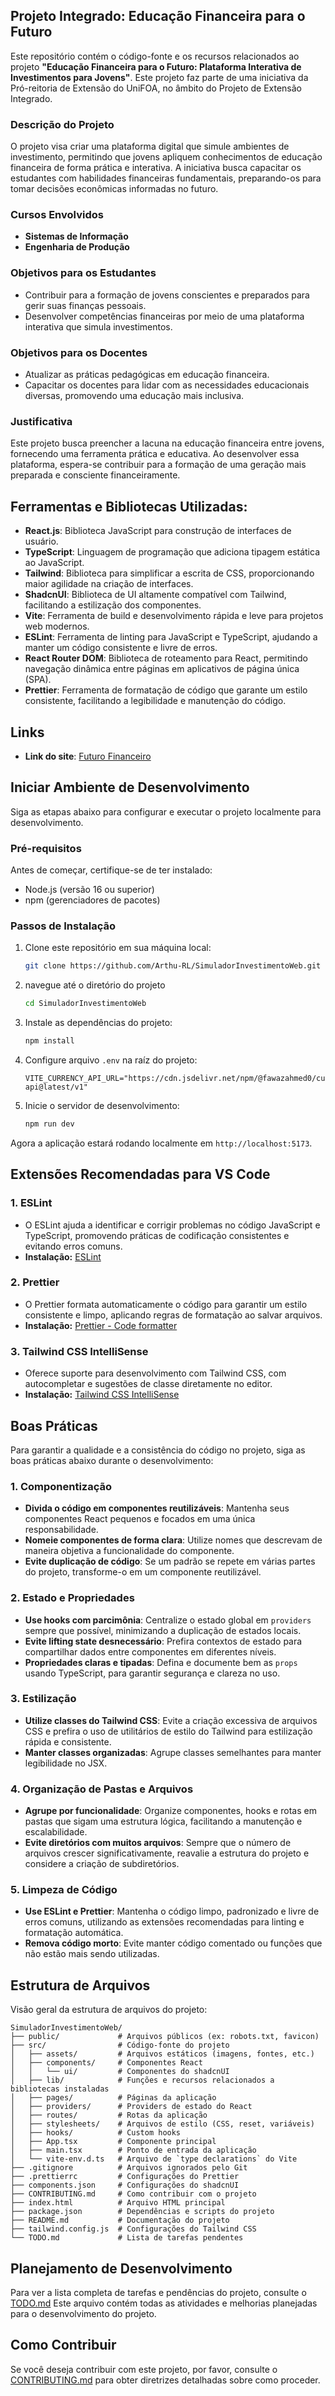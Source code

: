 ## Projeto Integrado: Educação Financeira para o Futuro

Este repositório contém o código-fonte e os recursos relacionados ao projeto **"Educação Financeira para o Futuro: Plataforma Interativa de Investimentos para Jovens"**. Este projeto faz parte de uma iniciativa da Pró-reitoria de Extensão do UniFOA, no âmbito do Projeto de Extensão Integrado.

### Descrição do Projeto

O projeto visa criar uma plataforma digital que simule ambientes de investimento, permitindo que jovens apliquem conhecimentos de educação financeira de forma prática e interativa. A iniciativa busca capacitar os estudantes com habilidades financeiras fundamentais, preparando-os para tomar decisões econômicas informadas no futuro.

### Cursos Envolvidos

- **Sistemas de Informação**
- **Engenharia de Produção**

### Objetivos para os Estudantes

- Contribuir para a formação de jovens conscientes e preparados para gerir suas finanças pessoais.
- Desenvolver competências financeiras por meio de uma plataforma interativa que simula investimentos.

### Objetivos para os Docentes

- Atualizar as práticas pedagógicas em educação financeira.
- Capacitar os docentes para lidar com as necessidades educacionais diversas, promovendo uma educação mais inclusiva.

### Justificativa

Este projeto busca preencher a lacuna na educação financeira entre jovens, fornecendo uma ferramenta prática e educativa. Ao desenvolver essa plataforma, espera-se contribuir para a formação de uma geração mais preparada e consciente financeiramente.

## Ferramentas e Bibliotecas Utilizadas:

- **React.js**: Biblioteca JavaScript para construção de interfaces de usuário.
- **TypeScript**: Linguagem de programação que adiciona tipagem estática ao JavaScript.
- **Tailwind**: Biblioteca para simplificar a escrita de CSS, proporcionando maior agilidade na criação de interfaces.
- **ShadcnUI**: Biblioteca de UI altamente compatível com Tailwind, facilitando a estilização dos componentes.
- **Vite**: Ferramenta de build e desenvolvimento rápida e leve para projetos web modernos.
- **ESLint**: Ferramenta de linting para JavaScript e TypeScript, ajudando a manter um código consistente e livre de erros.
- **React Router DOM**: Biblioteca de roteamento para React, permitindo navegação dinâmica entre páginas em aplicativos de página única (SPA).
- **Prettier**: Ferramenta de formatação de código que garante um estilo consistente, facilitando a legibilidade e manutenção do código.

## Links

- **Link do site**: [Futuro Financeiro](https://futurofinanceiro.vercel.app/)

## Iniciar Ambiente de Desenvolvimento

Siga as etapas abaixo para configurar e executar o projeto localmente para desenvolvimento.

### Pré-requisitos

Antes de começar, certifique-se de ter instalado:

- Node.js (versão 16 ou superior)
- npm (gerenciadores de pacotes)

### Passos de Instalação

1. Clone este repositório em sua máquina local:

   ```bash
   git clone https://github.com/Arthu-RL/SimuladorInvestimentoWeb.git
   ```

2. navegue até o diretório do projeto

   ```bash
   cd SimuladorInvestimentoWeb
   ```

3. Instale as dependências do projeto:

   ```bash
   npm install
   ```

4. Configure arquivo `.env` na raíz do projeto:

   ```env
   VITE_CURRENCY_API_URL="https://cdn.jsdelivr.net/npm/@fawazahmed0/currency-api@latest/v1"
   ```

5. Inicie o servidor de desenvolvimento:

   ```bash
   npm run dev
   ```

Agora a aplicação estará rodando localmente em `http://localhost:5173`.

## Extensões Recomendadas para VS Code

### 1. ESLint

- O ESLint ajuda a identificar e corrigir problemas no código JavaScript e TypeScript, promovendo práticas de codificação consistentes e evitando erros comuns.
- **Instalação:** [ESLint](https://marketplace.visualstudio.com/items?itemName=dbaeumer.vscode-eslint)

### 2. Prettier

- O Prettier formata automaticamente o código para garantir um estilo consistente e limpo, aplicando regras de formatação ao salvar arquivos.
- **Instalação:** [Prettier - Code formatter](https://marketplace.visualstudio.com/items?itemName=esbenp.prettier-vscode)

### 3. Tailwind CSS IntelliSense

- Oferece suporte para desenvolvimento com Tailwind CSS, com autocompletar e sugestões de classe diretamente no editor.
- **Instalação:** [Tailwind CSS IntelliSense](https://marketplace.visualstudio.com/items?itemName=bradlc.vscode-tailwindcss)

## Boas Práticas

Para garantir a qualidade e a consistência do código no projeto, siga as boas práticas abaixo durante o desenvolvimento:

### 1. Componentização

- **Divida o código em componentes reutilizáveis**: Mantenha seus componentes React pequenos e focados em uma única responsabilidade.
- **Nomeie componentes de forma clara**: Utilize nomes que descrevam de maneira objetiva a funcionalidade do componente.
- **Evite duplicação de código**: Se um padrão se repete em várias partes do projeto, transforme-o em um componente reutilizável.

### 2. Estado e Propriedades

- **Use hooks com parcimônia**: Centralize o estado global em `providers` sempre que possível, minimizando a duplicação de estados locais.
- **Evite lifting state desnecessário**: Prefira contextos de estado para compartilhar dados entre componentes em diferentes níveis.
- **Propriedades claras e tipadas**: Defina e documente bem as `props` usando TypeScript, para garantir segurança e clareza no uso.

### 3. Estilização

- **Utilize classes do Tailwind CSS**: Evite a criação excessiva de arquivos CSS e prefira o uso de utilitários de estilo do Tailwind para estilização rápida e consistente.
- **Manter classes organizadas**: Agrupe classes semelhantes para manter legibilidade no JSX.

### 4. Organização de Pastas e Arquivos

- **Agrupe por funcionalidade**: Organize componentes, hooks e rotas em pastas que sigam uma estrutura lógica, facilitando a manutenção e escalabilidade.
- **Evite diretórios com muitos arquivos**: Sempre que o número de arquivos crescer significativamente, reavalie a estrutura do projeto e considere a criação de subdiretórios.

### 5. Limpeza de Código

- **Use ESLint e Prettier**: Mantenha o código limpo, padronizado e livre de erros comuns, utilizando as extensões recomendadas para linting e formatação automática.
- **Remova código morto**: Evite manter código comentado ou funções que não estão mais sendo utilizadas.

## Estrutura de Arquivos

Visão geral da estrutura de arquivos do projeto:

```
SimuladorInvestimentoWeb/
├── public/             # Arquivos públicos (ex: robots.txt, favicon)
├── src/                # Código-fonte do projeto
│   ├── assets/         # Arquivos estáticos (imagens, fontes, etc.)
│   ├── components/     # Componentes React
│   │   └── ui/         # Componentes do shadcnUI
│   ├── lib/            # Funções e recursos relacionados a bibliotecas instaladas
│   ├── pages/          # Páginas da aplicação
│   ├── providers/      # Providers de estado do React
│   ├── routes/         # Rotas da aplicação
│   ├── stylesheets/    # Arquivos de estilo (CSS, reset, variáveis)
│   ├── hooks/          # Custom hooks
│   ├── App.tsx         # Componente principal
│   ├── main.tsx        # Ponto de entrada da aplicação
│   └── vite-env.d.ts   # Arquivo de `type declarations` do Vite
├── .gitignore          # Arquivos ignorados pelo Git
├── .prettierrc         # Configurações do Prettier
├── components.json     # Configurações do shadcnUI
├── CONTRIBUTING.md     # Como contribuir com o projeto
├── index.html          # Arquivo HTML principal
├── package.json        # Dependências e scripts do projeto
├── README.md           # Documentação do projeto
├── tailwind.config.js  # Configurações do Tailwind CSS
└── TODO.md             # Lista de tarefas pendentes
```

## Planejamento de Desenvolvimento

Para ver a lista completa de tarefas e pendências do projeto, consulte o [TODO.md](./TODO.md) Este arquivo contém todas as atividades e melhorias planejadas para o desenvolvimento do projeto.

## Como Contribuir

Se você deseja contribuir com este projeto, por favor, consulte o [CONTRIBUTING.md](./CONTRIBUTING.md) para obter diretrizes detalhadas sobre como proceder.
